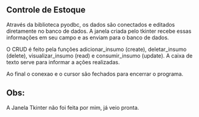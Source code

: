 ## Controle de Estoque

Através da biblioteca pyodbc, os dados são conectados e editados diretamente no banco de dados. A janela criada pelo tkinter recebe essas informações em seu campo e as enviam para o banco de dados.

O CRUD é feito pela funções adicionar_insumo (create), deletar_insumo (delete), visualizar_insumo (read) e consumir_insumo (update). A caixa de texto serve para informar a ações realizadas. 

Ao final o conexao e o cursor são fechados para encerrar o programa.


## Obs:

 A Janela Tkinter não foi feita por mim, já veio pronta.

